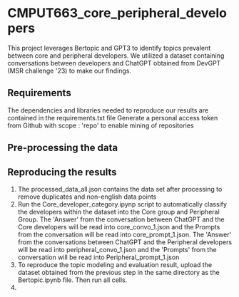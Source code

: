 # CMPUT663_core_peripheral_developers
This project leverages Bertopic and GPT3 to identify topics prevalent between core and peripheral developers. We utilized a dataset containing conversations between developers and ChatGPT obtained from DevGPT (MSR challenge '23) to make our findings.
## Requirements
The dependencies and libraries needed to reproduce our results are contained in the requirements.txt file
Generate a personal access token from Github with scope : 'repo' to enable mining of repositories
## Pre-processing the data

## Reproducing the results
1. The processed_data_all.json contains the data set after processing to remove duplicates and non-english data points
2. Run the Core_developer_category.ipynp script to automatically classify the developers within the dataset into the Core group and Peripheral Group. The 'Answer' from the conversation between ChatGPT and the Core developers will be read into core_convo_1.json and the Prompts from the conversation will be read into core_prompt_1.json. The 'Answer' from the conversations between ChatGPT and the Peripheral developers will be read into peripheral_convo_1.json and the 'Prompts'  from the conversation will be read into Peripheral_prompt_1.json
3. To reproduce the topic modeling and evaluation result, upload the dataset obtained from the previous step in the same directory as the Bertopic.ipynb file. Then run all cells.
4. 
